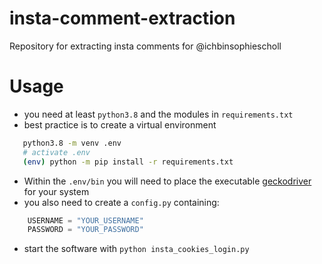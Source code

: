 # insta-comment-extraction
Repository for extracting insta comments for @ichbinsophiescholl

# Usage
 - you need at least `python3.8` and the modules in `requirements.txt`
 - best practice is to create a virtual environment 
 ```bash
    python3.8 -m venv .env
    # activate .env
    (env) python -m pip install -r requirements.txt
 ```
 - Within the `.env/bin` you will need to place the executable [geckodriver](https://github.com/mozilla/geckodriver/releases) for your system
 - you also need to create a `config.py` containing:
```python
    USERNAME = "YOUR_USERNAME"
    PASSWORD = "YOUR_PASSWORD"
```
 - start the software with `python insta_cookies_login.py`